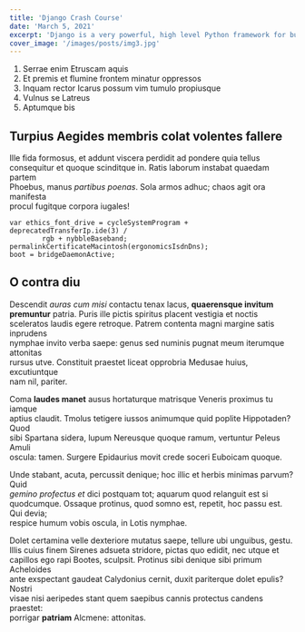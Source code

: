 ```yaml
---
title: 'Django Crash Course'
date: 'March 5, 2021'
excerpt: 'Django is a very powerful, high level Python framework for building web applications'
cover_image: '/images/posts/img3.jpg'
---
```


 <ol>
<li class="has-line-data" data-line-start="2" data-line-end="3">Serrae enim Etruscam aquis</li>
<li class="has-line-data" data-line-start="3" data-line-end="4">Et premis et flumine frontem minatur oppressos</li>
<li class="has-line-data" data-line-start="4" data-line-end="5">Inquam rector Icarus possum vim tumulo propiusque</li>
<li class="has-line-data" data-line-start="5" data-line-end="6">Vulnus se Latreus</li>
<li class="has-line-data" data-line-start="6" data-line-end="8">Aptumque bis</li>
</ol>
<h2 class="code-line" data-line-start=8 data-line-end=9 ><a id="Turpius_Aegides_membris_colat_volentes_fallere_8"></a>Turpius Aegides membris colat volentes fallere</h2>
<p class="has-line-data" data-line-start="10" data-line-end="14">Ille fida formosus, et addunt viscera perdidit ad pondere quia tellus<br>
consequitur et quoque scinditque in. Ratis laborum instabat quaedam partem<br>
Phoebus, manus <em>partibus poenas</em>. Sola armos adhuc; chaos agit ora manifesta<br>
procul fugitque corpora iugales!</p>
<pre><code>var ethics_font_drive = cycleSystemProgram + deprecatedTransferIp.ide(3) /
        rgb + nybbleBaseband;
permalinkCertificateMacintosh(ergonomicsIsdnDns);
boot = bridgeDaemonActive;
</code></pre>
<h2 class="code-line" data-line-start=20 data-line-end=21 ><a id="O_contra_diu_20"></a>O contra diu</h2>
<p class="has-line-data" data-line-start="22" data-line-end="28">Descendit <em>auras cum misi</em> contactu tenax lacus, <strong>quaerensque invitum<br>
premuntur</strong> patria. Puris ille pictis spiritus placent vestigia et noctis<br>
sceleratos laudis egere retroque. Patrem contenta magni margine satis inprudens<br>
nymphae invito verba saepe: genus sed numinis pugnat meum iterumque attonitas<br>
rursus utve. Constituit praestet liceat opprobria Medusae huius, excutiuntque<br>
nam nil, pariter.</p>
<p class="has-line-data" data-line-start="29" data-line-end="33">Coma <strong>laudes manet</strong> ausus hortaturque matrisque Veneris proximus tu iamque<br>
aptius claudit. Tmolus tetigere iussos animumque quid poplite Hippotaden? Quod<br>
sibi Spartana sidera, lupum Nereusque quoque ramum, vertuntur Peleus Amuli<br>
oscula: tamen. Surgere Epidaurius movit crede soceri Euboicam quoque.</p>
<p class="has-line-data" data-line-start="34" data-line-end="38">Unde stabant, acuta, percussit denique; hoc illic et herbis minimas parvum? Quid<br>
<em>gemino profectus et</em> dici postquam tot; aquarum quod relanguit est si<br>
quodcumque. Ossaque protinus, quod somno est, repetit, hoc passu est. Qui devia;<br>
respice humum vobis oscula, in Lotis nymphae.</p>
<p class="has-line-data" data-line-start="39" data-line-end="45">Dolet certamina velle dexteriore mutatus saepe, tellure ubi unguibus, gestu.<br>
Illis cuius finem Sirenes adsueta stridore, pictas quo edidit, nec utque et<br>
capillos ego rapi Bootes, sculpsit. Protinus sibi denique sibi primum Acheloides<br>
ante exspectant gaudeat Calydonius cernit, duxit pariterque dolet epulis? Nostri<br>
visae nisi aeripedes stant quem saepibus cannis protectus candens praestet:<br>
porrigar <strong>patriam</strong> Alcmene: attonitas.</p>